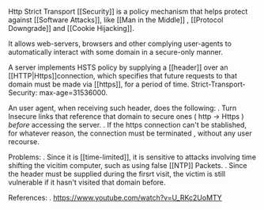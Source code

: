 Http Strict Transport [[Security]] is a policy mechanism that helps protect against [[Software Attacks]], like [[Man in the Middle]] , [[Protocol Downgrade]] and [[Cookie Hijacking]].

It allows web-servers, browsers and other complying user-agents to automatically interact with some domain in a secure-only manner. 

A server implements HSTS policy by supplying a [[header]] over an [[HTTP|Https]]connection, which specifies that future requests to that domain must be made via [[https]], for a period of time. 
    Strict-Transport-Security: max-age=31536000.

An user agent, when receiving such header, does the following:
    . Turn  Insecure links that reference that domain to secure ones ( http -> Https ) *before* accessing the server.
    . If the https connection can't be stablished, for whatever reason, the connection must be terminated , without any user recourse. 

Problems:
    . Since it is [[time-limited]], it is sensitive to attacks involving time shifting the vicitim computer, such as using false [[NTP]] Packets. 
    . Since the header must be supplied during the firsrt visit, the victim is still vulnerable if it hasn't visited that domain before. 

References:
    . https://www.youtube.com/watch?v=U_RKc2UoMTY
